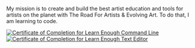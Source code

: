 My mission is to create and build the best artist education and tools for artists on the planet with The Road For Artists & Evolving Art. To do that, I am learning to code.

<a href="https://www.learnenough.com/certificates/3d12c0bd"><img src="https://www.learnenough.com/certificates/3d12c0bd/command-line-tutorial.svg" alt="Certificate of Completion for Learn Enough Command Line"></a><a href="https://www.learnenough.com/certificates/3d12c0bd"><img src="https://www.learnenough.com/certificates/3d12c0bd/text-editor-tutorial.svg" alt="Certificate of Completion for Learn Enough Text Editor"></a>

